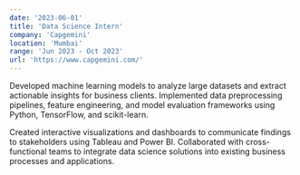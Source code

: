 ```yaml
---
date: '2023-06-01'
title: 'Data Science Intern'
company: 'Capgemini'
location: 'Mumbai'
range: 'Jun 2023 - Oct 2023'
url: 'https://www.capgemini.com/'
---
```


Developed machine learning models to analyze large datasets and extract actionable insights for business clients. Implemented data preprocessing pipelines, feature engineering, and model evaluation frameworks using Python, TensorFlow, and scikit-learn.

Created interactive visualizations and dashboards to communicate findings to stakeholders using Tableau and Power BI. Collaborated with cross-functional teams to integrate data science solutions into existing business processes and applications.
